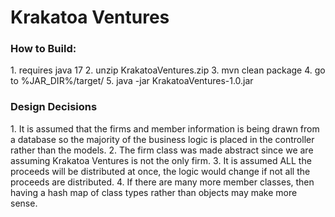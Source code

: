 <h1>Krakatoa Ventures</h1>

<h3>How to Build:</h3>
1. requires java 17
2. unzip KrakatoaVentures.zip
3. mvn clean package
4. go to %JAR_DIR%/target/
5. java -jar KrakatoaVentures-1.0.jar <Amount of Cash>

<h3>Design Decisions</h3>
1. It is assumed that the firms and member information is being drawn from a database
   so the majority of the business logic is placed in the controller rather than the models.
2. The firm class was made abstract since we are assuming Krakatoa Ventures is not the only firm.
3. It is assumed ALL the proceeds will be distributed at once, the logic would change if not all the proceeds are distributed.
4. If there are many more member classes, then having a hash map of class types rather than objects may make more sense.